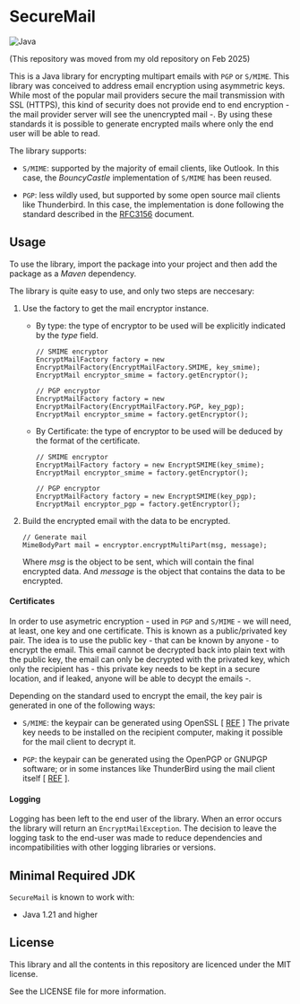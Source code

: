 # SecureMail
![Java](https://img.shields.io/badge/java-%23ED8B00.svg?style=for-the-badge&logo=openjdk&logoColor=white)

(This repository was moved from my old repository on Feb 2025)

This is a Java library for encrypting multipart emails with `PGP` or `S/MIME`. This library was conceived to 
address email encryption using asymmetric keys. While most of the popular mail providers secure 
the mail transmission with SSL (HTTPS), this kind of security does not provide end to end encryption - the mail provider
server will see the unencrypted mail -. By using these standards it is possible to generate encrypted mails where only 
the end user will be able to read.

The library supports:

- `S/MIME`: supported by the majority of email clients, like Outlook. 
In this case, the _BouncyCastle_ implementation of `S/MIME` has been reused.

- `PGP`: less wildly used, but supported by some open source mail clients like Thunderbird. In this case, the implementation is done following the 
standard described in the [RFC3156](https://tools.ietf.org/html/rfc3156) document.

## Usage
To use the library, import the package into your project and then add the package as a _Maven_ 
dependency.

The library is quite easy to use, and only two steps are neccesary:

1. Use the factory to get the mail encryptor instance. 
    - By type: the type of encryptor to be used will be explicitly indicated by the _type_ field.
        ```
        // SMIME encryptor
        EncryptMailFactory factory = new EncryptMailFactory(EncryptMailFactory.SMIME, key_smime);
        EncryptMail encryptor_smime = factory.getEncryptor();
      
        // PGP encryptor
        EncryptMailFactory factory = new EncryptMailFactory(EncryptMailFactory.PGP, key_pgp);
        EncryptMail encryptor_smime = factory.getEncryptor();
        ```
    
    - By Certificate: the type of encryptor to be used will be deduced by the format of the certificate.
        ```
        // SMIME encryptor
        EncryptMailFactory factory = new EncryptSMIME(key_smime);
        EncryptMail encryptor_smime = factory.getEncryptor();
      
        // PGP encryptor
        EncryptMailFactory factory = new EncryptSMIME(key_pgp); 
        EncryptMail encryptor_pgp = factory.getEncryptor(); 
        ```

2. Build the encrypted email with the data to be encrypted.
    ``` 
    // Generate mail
    MimeBodyPart mail = encryptor.encryptMultiPart(msg, message);        
    ```
    Where _msg_ is the object to be sent, which will contain the final encrypted data.
    And _message_ is the object that contains the data to be encrypted.
    
    
#### Certificates

In order to use asymetric encryption - used in `PGP` and `S/MIME` - we will need,
at least, one key and one certificate. This is known as a public/privated key pair. The idea is to use the public key - that
can be known by anyone - to encrypt the email. This email cannot be decrypted back into plain text with the public
key, the email can only be decrypted with the privated key, which only the recipient has - this private key needs to be kept in a secure location, and if leaked, anyone will be able to decypt the emails -.


Depending on the standard used to encrypt the email, the key pair is generated in one of the following ways:


- `S/MIME`: the keypair can be generated using OpenSSL [ [REF](https://security.stackexchange.com/questions/17583/how-do-i-create-a-valid-email-certificate-for-outlook-s-mime-with-openssl) ]
The private key needs to be installed on the recipient computer, making it possible for the mail client to decrypt it.

- `PGP`: the keypair can be generated using the OpenPGP or GNUPGP software; or in some instances like ThunderBird 
using the mail client itself [ [REF](https://support.mozilla.org/en-US/kb/digitally-signing-and-encrypting-messages) ].



#### Logging
Logging has been left to the end user of the library. When an error occurs the library will return an `EncryptMailException`.
The decision to leave the logging task to the end-user was made to reduce dependencies and incompatibilities with other logging libraries or versions.

## Minimal Required JDK
`SecureMail` is known to work with:

- Java 1.21 and higher
## License

This library and all the contents in this repository are licenced under the MIT license. 

See the LICENSE file for more information.
